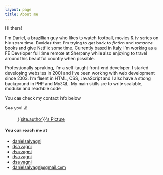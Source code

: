 ```yaml
---
layout: page
title: About me 
---
```


Hi there!

I'm Daniel, a brazillian guy who likes to watch football, movies & tv series on his spare time. Besides that, I'm trying to get back to _fiction_ and _romance_ books and give Netflix some time. Currently based in Italy, I'm working as a FE Developer full time remote at Sherpany while also enjoying to travel around this beautiful country when possible.

Professionally speaking, I’m a self-taught front-end developer. I started developing websites in 2001 and I’ve been working with web development since 2003. I’m fluent in HTML, CSS, JavaScript and I also have a strong background in PHP and MySQL. My main skills are to write scalable, modular and readable code. 

You can check my contact info below.

See you! ✌️

<footer class="post-footer">
    <figure class="author-image">
        <a class="img" href="{{ site.baseurl }}" style="background-image: url(http://gravatar.com/avatar/56229dfef94a5a06461a7861cad15fc3/?s=100&d=mm)">
        <span class="hidden">{{site.author}}'s Picture</span></a>
    </figure>
</footer>


#### You can reach me at 
<ul class="list-unstyled no-link">
    <li>
        <a href="http://www.twitter.com.br/danielsalvagni"><i class="fa fa-fw fa-twitter"></i> danielsalvagni</a>
    </li>
    <li>
        <a href="https://br.linkedin.com/in/dsalvagni"><i class="fa fa-fw fa-linkedin"></i> dsalvagni</a>
    </li>
    <li>
        <a href="https://github.com/dsalvagni"><i class="fa fa-fw fa-github"></i> dsalvagni</a>
    </li>
    <li>
        <a href="https://goodreads.com/dsalvagni"><i class="fa fa-fw fa-book"></i> dsalvagni</a>
    </li>
    <li>
        <a href="https://open.spotify.com/user/dsalvagni"><i class="fa fa-fw fa-spotify"></i> dsalvagni</a>
    </li>
    <li>
        <a href="mailto:danielsalvagni@gmail.com"><i class="fa fa-fw fa-envelope"></i> danielsalvagni@gmail.com</a>
    </li>
</ul>
